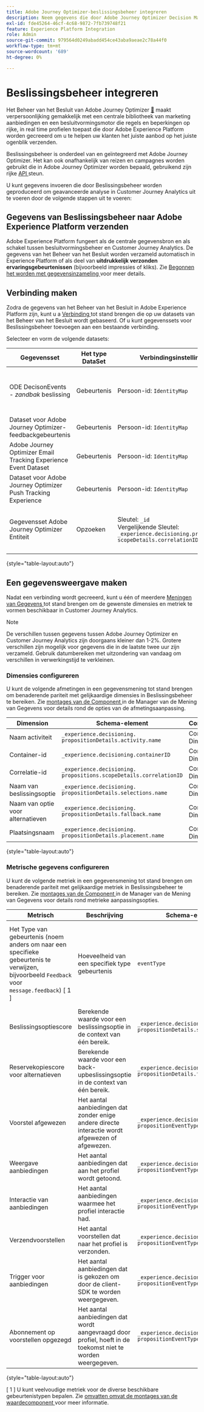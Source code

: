 ```yaml
---
title: Adobe Journey Optimizer-beslissingsbeheer integreren
description: Neem gegevens die door Adobe Journey Optimizer Decision Management zijn gegenereerd, in Customer Journey Analytics in en analyseer deze met Analysis Workspace.
exl-id: fde45264-46cf-4c68-9872-7fb739748f21
feature: Experience Platform Integration
role: Admin
source-git-commit: 979564d0249abadd454ce43aba9aeae2c78a44f0
workflow-type: tm+mt
source-wordcount: '689'
ht-degree: 0%

---
```


# Beslissingsbeheer integreren


Het Beheer van het Besluit van Adobe Journey Optimizer [&#128279;](https://experienceleague.adobe.com/docs/journey-optimizer/using/offer-decisioning/get-started-decision/starting-offer-decisioning.html) maakt verpersoonlijking gemakkelijk met een centrale bibliotheek van marketing aanbiedingen en een besluitvormingsmotor die regels en beperkingen op rijke, in real time profielen toepast die door Adobe Experience Platform worden gecreeerd om u te helpen uw klanten het juiste aanbod op het juiste ogenblik verzenden.

Beslissingsbeheer is onderdeel van en geïntegreerd met Adobe Journey Optimizer. Het kan ook onafhankelijk van reizen en campagnes worden gebruikt die in Adobe Journey Optimizer worden bepaald, gebruikend zijn rijke [ API ](https://experienceleague.adobe.com/docs/journey-optimizer/using/offer-decisioning/api-reference/getting-started.html) steun.

U kunt gegevens invoeren die door Beslissingsbeheer worden geproduceerd om geavanceerde analyse in Customer Journey Analytics uit te voeren door de volgende stappen uit te voeren:

## Gegevens van Beslissingsbeheer naar Adobe Experience Platform verzenden

Adobe Experience Platform fungeert als de centrale gegevensbron en als schakel tussen besluitvormingsbeheer en Customer Journey Analytics. De gegevens van het Beheer van het Besluit worden verzameld automatisch in Experience Platform **&#x200B;**&#x200B;of als deel van **uitdrukkelijk verzonden ervaringsgebeurtenissen** (bijvoorbeeld impressies of kliks). Zie [ Begonnen het worden met gegevensinzameling ](https://experienceleague.adobe.com/docs/journey-optimizer/using/offer-decisioning/collect-event-data/data-collection.html) voor meer details.

## Verbinding maken

Zodra de gegevens van het Beheer van het Besluit in Adobe Experience Platform zijn, kunt u a [ Verbinding ](https://experienceleague.adobe.com/docs/analytics-platform/using/cja-connections/create-connection.html) tot stand brengen die op uw datasets van het Beheer van het Besluit wordt gebaseerd. Of u kunt gegevenssets voor Beslissingsbeheer toevoegen aan een bestaande verbinding.

Selecteer en vorm de volgende datasets:

| Gegevensset | Het type DataSet | Verbindingsinstellingen | Beschrijving |
| --- | --- | --- | --- |
| ODE DecisonEvents - _zandbak_ beslissing | Gebeurtenis | Persoon-id: `IdentityMap` | Bevat automatisch gegenereerde gegevens voor besluitvormingsgebeurtenissen van het Beheer van Besluit. _Sandbox_ verwijst naar de specifieke zandbaknaam. |
| Dataset voor Adobe Journey Optimizer-feedbackgebeurtenis | Gebeurtenis | Persoon-id: `IdentityMap` | Bevat gebeurtenissen voor berichtlevering. |
| Adobe Journey Optimizer Email Tracking Experience Event Dataset | Gebeurtenis | Persoon-id: `IdentityMap` | Bevat gebeurtenissen voor het bijhouden van e-mail. |
| Dataset voor Adobe Journey Optimizer Push Tracking Experience | Gebeurtenis | Persoon-id: `IdentityMap` | Bevat gebeurtenissen voor het bijhouden van pushberichten. |
| Gegevensset Adobe Journey Optimizer Entiteit | Opzoeken | Sleutel: `_id`<br> Vergelijkende Sleutel: `_experience.decisioning.propositions.`<br>`scopeDetails.correlationID` | Bevat classificaties die de meta-gegevens van de Reis en van de Campagne aan alle gebeurtenisgegevens van Adobe Journey Optimizer associëren. |

{style="table-layout:auto"}

## Een gegevensweergave maken

Nadat een verbinding wordt gecreeerd, kunt u één of meerdere [ Meningen van Gegevens ](https://experienceleague.adobe.com/docs/analytics-platform/using/cja-dataviews/create-dataview.html) tot stand brengen om de gewenste dimensies en metriek te vormen beschikbaar in Customer Journey Analytics.

>[!NOTE]
>
>De verschillen tussen gegevens tussen Adobe Journey Optimizer en Customer Journey Analytics zijn doorgaans kleiner dan 1-2%. Grotere verschillen zijn mogelijk voor gegevens die in de laatste twee uur zijn verzameld. Gebruik datumbereiken met uitzondering van vandaag om verschillen in verwerkingstijd te verkleinen.

### Dimensies configureren

U kunt de volgende afmetingen in een gegevensmening tot stand brengen om benaderende pariteit met gelijkaardige dimensies in Beslissingsbeheer te bereiken. Zie [ montages van de Component ](/help/data-views/component-settings/overview.md) in de Manager van de Mening van Gegevens voor details rond de opties van de afmetingsaanpassing.

| Dimension | Schema-element | Componentinstellingen |
| --- | --- | --- |
| Naam activiteit | `_experience.decisioning.`<br/>`propositionDetails.activity.name` | Componenttype: Dimension |
| Container-id | `_experience.decisioning.containerID` | Componenttype: Dimension |
| Correlatie-id | `_experience.decisioning.`<br/>`propositions.scopeDetails.correlationID` | Componenttype: Dimension |
| Naam van beslissingsoptie | `_experience.decisioning.`<br/>`propositionDetails.selections.name` | Componenttype: Dimension |
| Naam van optie voor alternatieven | `_experience.decisioning.`<br/>`propositionDetails.fallback.name` | Componenttype: Dimension |
| Plaatsingsnaam | `_experience.decisioning.`<br/>`propositionDetails.placement.name` | Componenttype: Dimension |

{style="table-layout:auto"}


### Metrische gegevens configureren

U kunt de volgende metriek in een gegevensmening tot stand brengen om benaderende pariteit met gelijkaardige metriek in Beslissingsbeheer te bereiken. Zie [ montages van de Component ](/help/data-views/component-settings/overview.md) in de Manager van de Mening van Gegevens voor details rond metrieke aanpassingsopties.

| Metrisch | Beschrijving | Schema-element | Componentinstellingen |
| --- | --- | --- | --- |
| Het Type van gebeurtenis (noem anders om naar een specifieke gebeurtenis te verwijzen, bijvoorbeeld `Feedback` voor `message.feedback`) [ 1 ] | Hoeveelheid van een specifiek type gebeurtenis | `eventType` | Componenttype: Metrisch <br/>**[!UICONTROL Set Include Exclude Values]**: Aan<br/>**[!UICONTROL Match]**: [!UICONTROL If all criteria are met]<br/>**[!UICONTROL Criteria]**:**[!UICONTROL Equals]**`message.feedback` |
| Beslissingsoptiescore | Berekende waarde voor een beslissingsoptie in de context van één bereik. | `_experience.decisioning.`<br/>`propositionDetails.selections.score` | Componenttype: Metrisch |
| Reservekopiescore voor alternatieven | Berekende waarde voor een back-upbeslissingsoptie in de context van één bereik. | `_experience.decisioning.`<br/>`propositionDetails.fallback.score` | Componenttype: Metrisch |
| Voorstel afgewezen | Het aantal aanbiedingen dat zonder enige andere directe interactie wordt afgewezen of afgewezen. | `_experience.decisioning.`<br/>`propositionEventType.dismiss` | Componenttype: Metrisch |
| Weergave aanbiedingen | Het aantal aanbiedingen dat aan het profiel wordt getoond. | `_experience.decisioning.`<br/>`propositionEventType.display` | Componenttype: Metrisch |
| Interactie van aanbiedingen | Het aantal aanbiedingen waarmee het profiel interactie had. | `_experience.decisioning.`<br/>`propositionEventType.interact` | Componenttype: Metrisch |
| Verzendvoorstellen | Het aantal voorstellen dat naar het profiel is verzonden. | `_experience.decisioning.`<br/>`propositionEventType.send` | Componenttype: Metrisch |
| Trigger voor aanbiedingen | Het aantal aanbiedingen dat is gekozen om door de client-SDK te worden weergegeven. | `_experience.decisioning.`<br/>`propositionEventType.trigger` | Componenttype: Metrisch |
| Abonnement op voorstellen opgezegd | Het aantal aanbiedingen dat wordt aangevraagd door profiel, hoeft in de toekomst niet te worden weergegeven. | `_experience.decisioning.`<br/>`propositionEventType.unsubscribe` | Componenttype: Metrisch |

{style="table-layout:auto"}

[ 1 ] U kunt veelvoudige metriek voor de diverse beschikbare gebeurtenistypen bepalen. Zie [ omvatten omvat de montages van de waardecomponent ](/help/data-views/component-settings/include-exclude-values.md) voor meer informatie.
